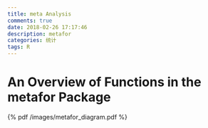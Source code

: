 ```yaml
---
title: meta Analysis
comments: true
date: 2018-02-26 17:17:46
description: metafor
categories: 统计
tags: R
---
```

# An Overview of Functions in the metafor Package

<!-- <embed src="" width="100%" height="550" type=/images/metafor_diagram.pdf> -->
{% pdf /images/metafor_diagram.pdf %}

